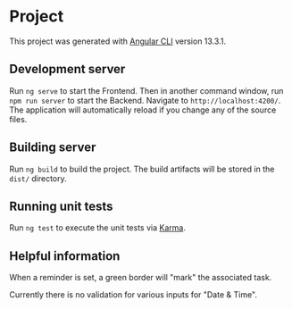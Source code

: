 # Project

This project was generated with [Angular CLI](https://github.com/angular/angular-cli) version 13.3.1.

## Development server

Run `ng serve` to start the Frontend. Then in another command window, run `npm run server` to start the Backend.
Navigate to `http://localhost:4200/`. The application will automatically reload if you change any of the source files.

## Building server

Run `ng build` to build the project. The build artifacts will be stored in the `dist/` directory.

## Running unit tests

Run `ng test` to execute the unit tests via [Karma](https://karma-runner.github.io).

## Helpful information

When a reminder is set, a green border will "mark" the associated task.

Currently there is no validation for various inputs for "Date & Time".
